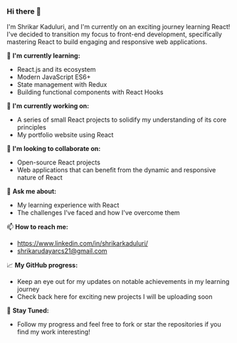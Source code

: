 ### Hi there 👋

I'm Shrikar Kaduluri, and I'm currently on an exciting journey learning React! I've decided to transition my focus to front-end development, specifically mastering React to build engaging and responsive web applications.

🌱 **I'm currently learning:**
- React.js and its ecosystem
- Modern JavaScript ES6+
- State management with Redux
- Building functional components with React Hooks

🔭 **I'm currently working on:**
- A series of small React projects to solidify my understanding of its core principles
- My portfolio website using React

👯 **I'm looking to collaborate on:**
- Open-source React projects
- Web applications that can benefit from the dynamic and responsive nature of React

💬 **Ask me about:**
- My learning experience with React
- The challenges I've faced and how I've overcome them

📫 **How to reach me:**
- https://www.linkedin.com/in/shrikarkaduluri/
- shrikarudayarcs21@gmail.com

📈 **My GitHub progress:**
- Keep an eye out for my updates on notable achievements in my learning journey
- Check back here for exciting new projects I will be uploading soon

🚀 **Stay Tuned:**
- Follow my progress and feel free to fork or star the repositories if you find my work interesting!

<!--
**Parker2127/Parker2127** is a ✨ _special_ ✨ repository because its `README.md` (this file) appears on your GitHub profile.

Here are some ideas to get you started:

- 🔭 I’m currently working on ...
- 🌱 I’m currently learning ...
- 👯 I’m looking to collaborate on ...
- 🤔 I’m looking for help with ...
- 💬 Ask me about ...
- 📫 How to reach me: ...
- 😄 Pronouns: ...
- ⚡ Fun fact: ...
-->
